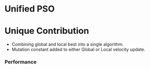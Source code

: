 # Unified PSO

# Unique Contribution
* Combining global and local best into a single algorithm.
* Mutation constant added to either Global or Local velocity update. 

### Performance

 
